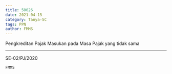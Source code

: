 ```yaml
---
title: 50026
date: 2021-04-15
category: Tanya-SC
tags: PPN
author: FMMS
---
```


Pengkreditan Pajak Masukan pada Masa Pajak yang tidak sama

---

SE-02/PJ/2020

`FMMS`
